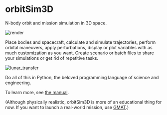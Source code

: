 # orbitSim3D

N-body orbit and mission simulation in 3D space.

![render](https://user-images.githubusercontent.com/80536083/130956326-7e6bde89-80d9-480b-a916-dc46cddd77a3.PNG)

Place bodies and spacecraft, calculate and simulate trajectories, perform orbital maneuvers, apply perturbations, display or plot variables with as much customization as you want.
Create scenario or batch files to share your simulations or get rid of repetitive tasks.

![lunar_transfer](https://user-images.githubusercontent.com/80536083/137625198-b002c5f1-38cf-427c-92cf-2f50b8d5c796.PNG)

Do all of this in Python, the beloved programming language of science and engineering.

To learn more, see [the manual](https://github.com/arda-guler/orbitSim3D/blob/master/docs/MANUAL.txt).

(Although physically realistic, orbitSim3D is more of an educational thing for now. If you want to launch a real-world mission, use [GMAT](https://opensource.gsfc.nasa.gov/projects/GMAT/index.php).)
